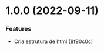 # 1.0.0 (2022-09-11)


### Features

* Cria estrutura de html ([8f90c0c](https://github.com/severiano-flavio/semantic-test/commit/8f90c0c98db83dcf966644fc089b2b927a6fa208))
